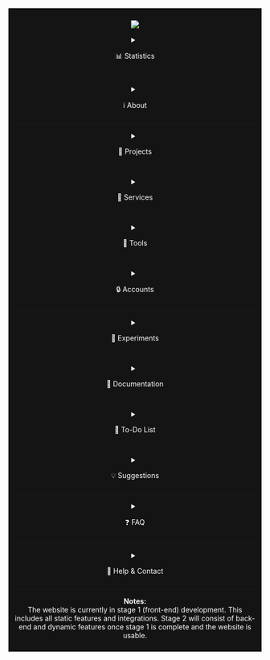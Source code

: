 <div style="background-color: #141414; color: white; padding: 10px; text-align: center;">

<p align="center">
  <img src="https://github.com/user-attachments/assets/8249e44b-0508-442b-bd85-34342d287753">
</p>

<details>
  <summary><p align="center">📊 Statistics</p></summary>

  <p align="center">
    <img src="https://komarev.com/ghpvc/?username=dev-fortitude&color=blue"><br>
    <img src="https://img.shields.io/github/downloads/dev-fortitude/Site/latest/total?color=red"><br>
    <img src="https://img.shields.io/github/v/release/dev-fortitude/Site">
  </p>

</details>

---

<details>
  <summary><p align="center">ℹ️ About</p></summary>

  <p align="center">
    The Fortitude website is a collection of Our projects, services, tools, and more.  
    Its goal is to house all of Our public content in one place, making it easily accessible.  
  </p>

</details>

---

<details>
  <summary><p align="center">🧩 Projects</p></summary>

  <p align="center">
    This list will be updated and will correspond to what's available on the website.  
  </p>

</details>

---

<details>
  <summary><p align="center">🔔 Services</p></summary>

  <p align="center">
    This list will be updated and will correspond to what's available on the website.  
  </p>

</details>

---

<details>
  <summary><p align="center">🧰 Tools</p></summary>

  <p align="center">
    This list will be updated and will correspond to what's available on the website.  
  </p>

</details>

---

<details>
  <summary><p align="center">🔒 Accounts</p></summary>

  <p align="center">
    For now, the website doesn't have OAuth / login support.  
    This will change in the near future, please be patient!  
  </p>

</details>

---

<details>
  <summary><p align="center">🧪 Experiments</p></summary>

  <p align="center">
    <a href="https://google.com/404">FortiChat</a> - Our online chatting platform where Users can communicate with other Users of the site.  
    <br>
    <a href="https://google.com/404">Fortitude AI</a> - Our independent AI that Users can interact with.  
  </p>

</details>

---

<details>
  <summary><p align="center">📁 Documentation</p></summary>

  <p align="center">
    Feel free to read through Our official documentation.  
    <br>
    <a href="https://google.com/404">Terms Of Service</a> |  
    <a href="https://google.com/404">Code Of Conduct</a> |  
    <a href="https://google.com/404">Privacy Policy</a> |  
    <a href="https://google.com/404">Legal</a>  
  </p>

</details>

---

<details>
  <summary><p align="center">📝 To-Do List</p></summary>

  <p align="center">
    ✅ Add website structure<br>
    ✅ Add MetaData & SEO tags to all pages<br>
    ✅ Add CSS StyleSheet<br>
    ✅ Add JS scripting file<br>
    ✅ Add Manifest JSON file<br>
    ✅ Add pre-loader<br>
    ✅ Add homepage  
  </p>

</details>

---

<details>
  <summary><p align="center">💡 Suggestions</p></summary>

  <p align="center">
    If You have any suggestions for the website or want a feature to be added, state it!  
    You can open an issue and explain there or use the contact info below.  
  </p>

</details>

---

<details>
  <summary><p align="center">❓ FAQ</p></summary>

  <p align="center">
    As of now, there are no FAQs.  
    We'll add some here once We get some!  
  </p>

</details>

---

<details>
  <summary><p align="center">📧 Help & Contact</p></summary>

  <p align="center">
    Email: developments.fortitude@gmail.com  
  </p>

</details>

---

<p align="center">
  <strong>Notes:</strong><br>
  The website is currently in stage 1 (front-end) development.  
  This includes all static features and integrations.  
  Stage 2 will consist of back-end and dynamic features once stage 1 is complete and the website is usable.  
</p>

</div>
